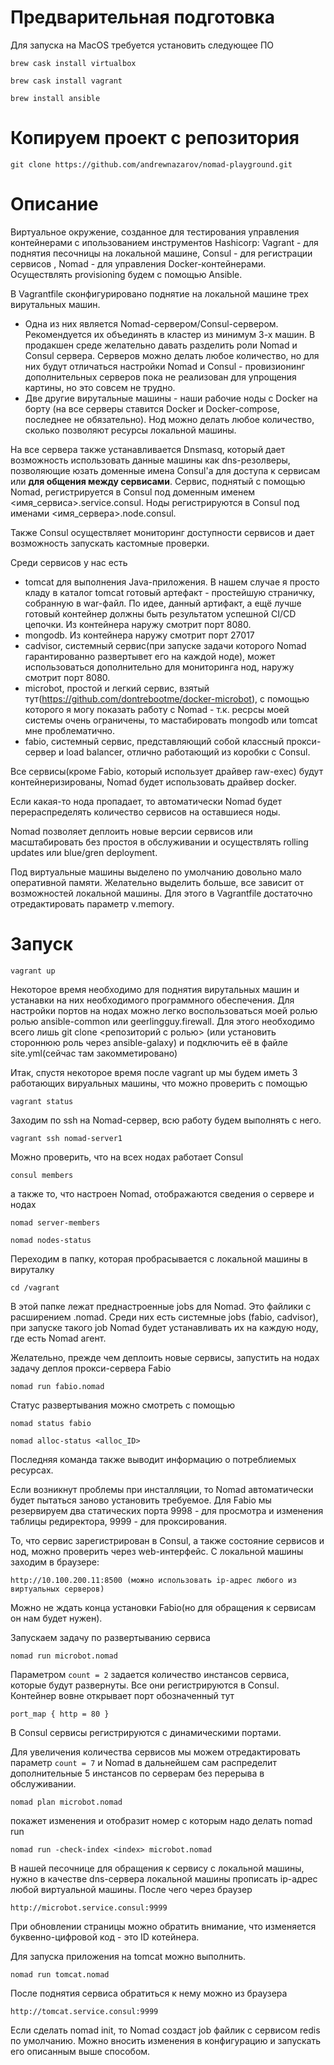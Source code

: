 # Предварительная подготовка

Для запуска на MacOS требуется установить следующее ПО

`brew cask install virtualbox`

`brew cask install vagrant`

`brew install ansible`


# Копируем проект с репозитория 

`git clone https://github.com/andrewnazarov/nomad-playground.git`

# Описание

Виртуальное окружение, созданное для тестирования управления контейнерами с ипользованием 
инструментов Hashicorp: Vagrant - для поднятия песочницы на локальной машине, Consul - для регистрации сервисов ,
Nomad - для управления Docker-контейнерами. Осуществлять provisioning будем с помощью Ansible.

В Vagrantfile сконфигурировано поднятие на локальной машине трех вирутальных машин. 
* Одна из них является Nomad-сервером/Consul-сервером. Рекомендуется их объединять в кластер из минимум 3-х машин.
В продакшен среде желательно давать разделить роли Nomad и Consul сервера. 
Серверов можно делать любое количество, но для них будут отличаться настройки Nomad и Consul - провизионинг дополнительных
серверов пока не реализован для упрощения картины, но это совсем не трудно.
* Две другие вирутальные машины - наши рабочие ноды с Docker на борту (на все серверы ставится Docker и Docker-compose, последнее не обязательно). 
Нод можно делать любое количество, сколько позволяют ресурсы локальной машины.

На все сервера также устанавливается Dnsmasq, который дает возможность использовать
данные машины как dns-резолверы, позволяющие юзать доменные имена Consul'а для доступа к сервисам или **для общения между сервисами**.
Сервис, поднятый с помощью Nomad, регистрируется в Consul под доменным именем <имя_сервиса>.service.consul.
Ноды регистрируются в Consul под именами <имя_сервера>.node.consul.

Также Consul осуществляет мониторинг доступности сервисов и дает возможность запускать кастомные проверки.

Среди сервисов у нас есть 
* tomcat для выполнения Java-приложения. В нашем случае я просто кладу в каталог tomcat
готовый артефакт - простейшую страничку, собранную в war-файл. По идее, данный артифакт, а ещё лучше готовый контейнер
должны быть результатом успешной CI/CD цепочки. Из контейнера наружу смотрит порт 8080.
* mongodb. Из контейнера наружу смотрит порт 27017
* cadvisor, системный сервис(при запуске задачи которого Nomad гарантированно развертывет его на каждой ноде), 
может использоваться дополнительно для мониторинга нод, наружу смотрит порт 8080.
* microbot, простой и легкий сервис, взятый тут(https://github.com/dontrebootme/docker-microbot), с помощью
которого я могу показать работу с Nomad - т.к. ресрсы моей системы очень ограничены, то мастабировать
mongodb или tomcat мне проблематично.
* fabio, системный сервис, представляющий собой классный прокси-сервер и load balancer, отлично работающий из коробки с Consul.

Все сервисы(кроме Fabio, который использует драйвер raw-exec) будут контейнеризированы, Nomad будет использовать драйвер docker. 
 
Если какая-то нода пропадает, то автоматически Nomad будет перераспределять количество сервисов на оставшиеся ноды.

Nomad позволяет деплоить новые версии сервисов или масштабировать без простоя в обслуживании и осуществлять rolling updates
или blue/gren deployment.

Под виртуальные машины выделено по умолчанию довольно мало оперативной памяти.
Желательно выделить больше, все зависит от возможностей локальной машины. 
Для этого в Vagrantfile достаточно отредактировать параметр v.memory.

# Запуск

`vagrant up`

Некоторое время необходимо для поднятия вирутальных машин и устанавки на них
 необходимого программного обеспечения. Для настройки портов на нодах можно
легко воспользоваться моей ролью ролью ansible-common или geerlingguy.firewall. 
Для этого необходимо всего лишь git clone <репозиторий с ролью> (или установить стороннюю роль
через ansible-galaxy) и подключить её в файле site.yml(сейчас там закомметировано)

Итак, спустя некоторое время после vagrant up мы будем иметь 3 работающих вируальных машины, что можно проверить с помощью 

`vagrant status`

Заходим по ssh на Nomad-сервер, всю работу будем выполнять с него.

`vagrant ssh nomad-server1`

Можно проверить, что на всех нодах работает Consul

`consul members`

а также то, что настроен Nomad, отображаются сведения о сервере и нодах

`nomad server-members`

`nomad nodes-status`

Переходим в папку, которая пробрасывается с локальной машины в вируталку

`cd /vagrant`

В этой папке лежат преднастроенные jobs для Nomad. Это файлики с расширением .nomad. 
Среди них есть системные jobs (fabio, cadvisor), при запуске такого job Nomad будет устанавливать их на каждую ноду, где есть Nomad агент.

Желательно, прежде чем деплоить новые сервисы, запустить на нодах задачу деплоя прокси-сервера Fabio

`nomad run fabio.nomad`

Статус развертывания можно смотреть с помощью

`nomad status fabio`

`nomad alloc-status <alloc_ID>`

Последняя команда также выводит информацию о потреблиемых ресурсах.

Если возникнут проблемы при инсталляции, то Nomad автоматически будет пытаться заново установить требуемое.
Для Fabio мы резервируем два статических порта 9998 - для просмотра и изменения таблицы редиректора, 9999 - для проксирования.

То, что сервис зарегистрирован в Consul, а также состояние сервисов и нод, можно проверить через web-интерфейс. 
С локальной машины заходим в браузере:

`http://10.100.200.11:8500 (можно использовать ip-адрес любого из виртуальных серверов)`

Можно не ждать конца установки Fabio(но для обращения к сервисам он нам будет нужен).

Запускаем задачу по развертыванию сервиса

`nomad run microbot.nomad`

Параметром  `count = 2` задается количество инстансов сервиса, которые будут развернуты. Все они регистрируются в Consul.
Контейнер вовне открывает порт обозначенный тут

`port_map {
          http = 80
        }`
        
В Consul сервисы регистрируются с динамическими портами.

Для увеличения количества сервисов мы можем отредактировать параметр `count = 7` и Nomad в дальнейшем сам
распределит дополнительные 5 инстансов по серверам без перерыва в обслуживании.

`nomad plan microbot.nomad` 

покажет изменения и отобразит номер с которым надо делать nomad run

`nomad run -check-index <index> microbot.nomad`

В нашей песочнице для обращения к сервису с локальной машины, нужно в качестве dns-сервера
локальной машины прописать ip-адрес любой виртуальной машины. После чего через браузер 

`http://microbot.service.consul:9999`

При обновлении страницы можно обратить внимание, что изменяется буквенно-цифровой код - это ID котейнера.
		
Для запуска приложения на tomcat можно выполнить.
		
`nomad run tomcat.nomad`

После поднятия сервиса обратиться к нему можно из браузера

`http://tomcat.service.consul:9999`

Если сделать nomad init, то Nomad создаст job файлик с сервисом redis по умолчанию. Можно вносить изменения в конфигурацию и запускать его
описанным выше способом.
